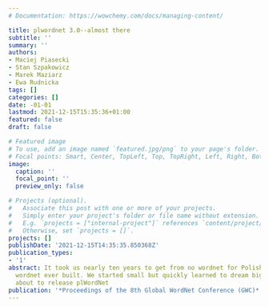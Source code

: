 ```yaml
---
# Documentation: https://wowchemy.com/docs/managing-content/

title: plwordnet 3.0--almost there
subtitle: ''
summary: ''
authors:
- Maciej Piasecki
- Stan Szpakowicz
- Marek Maziarz
- Ewa Rudnicka
tags: []
categories: []
date: -01-01
lastmod: 2021-12-15T15:35:36+01:00
featured: false
draft: false

# Featured image
# To use, add an image named `featured.jpg/png` to your page's folder.
# Focal points: Smart, Center, TopLeft, Top, TopRight, Left, Right, BottomLeft, Bottom, BottomRight.
image:
  caption: ''
  focal_point: ''
  preview_only: false

# Projects (optional).
#   Associate this post with one or more of your projects.
#   Simply enter your project's folder or file name without extension.
#   E.g. `projects = ["internal-project"]` references `content/project/deep-learning/index.md`.
#   Otherwise, set `projects = []`.
projects: []
publishDate: '2021-12-15T14:35:35.850368Z'
publication_types:
- '1'
abstract: It took us nearly ten years to get from no wordnet for Polish to the largest
  wordnet ever built. We started small but quickly learned to dream big. Now we are
  about to release plWordNet
publication: '*Proceedings of the 8th Global WordNet Conference (GWC)*'
---
```

